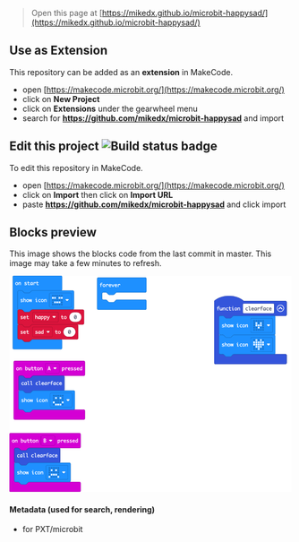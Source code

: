 
> Open this page at [https://mikedx.github.io/microbit-happysad/](https://mikedx.github.io/microbit-happysad/)

## Use as Extension

This repository can be added as an **extension** in MakeCode.

* open [https://makecode.microbit.org/](https://makecode.microbit.org/)
* click on **New Project**
* click on **Extensions** under the gearwheel menu
* search for **https://github.com/mikedx/microbit-happysad** and import

## Edit this project ![Build status badge](https://github.com/mikedx/microbit-happysad/workflows/MakeCode/badge.svg)

To edit this repository in MakeCode.

* open [https://makecode.microbit.org/](https://makecode.microbit.org/)
* click on **Import** then click on **Import URL**
* paste **https://github.com/mikedx/microbit-happysad** and click import

## Blocks preview

This image shows the blocks code from the last commit in master.
This image may take a few minutes to refresh.

![A rendered view of the blocks](https://github.com/mikedx/microbit-happysad/raw/master/.github/makecode/blocks.png)

#### Metadata (used for search, rendering)

* for PXT/microbit
<script src="https://makecode.com/gh-pages-embed.js"></script><script>makeCodeRender("{{ site.makecode.home_url }}", "{{ site.github.owner_name }}/{{ site.github.repository_name }}");</script>
